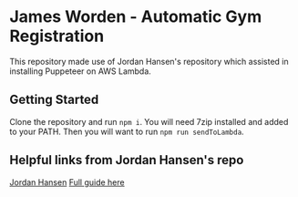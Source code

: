 # James Worden - Automatic Gym Registration

This repository made use of Jordan Hansen's repository which assisted in installing Puppeteer on AWS Lambda.

## Getting Started

Clone the repository and run `npm i`. You will need 7zip installed and added to your PATH.
Then you will want to run `npm run sendToLambda`.

## Helpful links from Jordan Hansen's repo

[Jordan Hansen](https://github.com/aarmora)
[Full guide here](https://javascriptwebscrapingguy.com/puppeteer-on-lambda)
